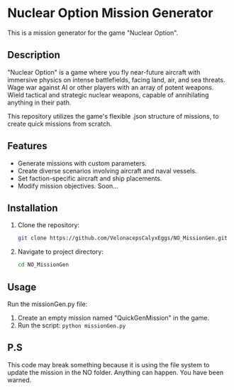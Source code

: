 # Nuclear Option Mission Generator

This is a mission generator for the game "Nuclear Option".

## Description

"Nuclear Option" is a game where you fly near-future aircraft with immersive physics on intense battlefields, facing land, air, and sea threats. Wage war against AI or other players with an array of potent weapons. Wield tactical and strategic nuclear weapons, capable of annihilating anything in their path.

This repository utilizes the game's flexible .json structure of missions, to create quick missions from scratch.

## Features

- Generate missions with custom parameters.
- Create diverse scenarios involving aircraft and naval vessels.
- Set faction-specific aircraft and ship placements.
- Modify mission objectives. Soon... 

## Installation

1. Clone the repository:
   ```sh
   git clone https://github.com/VelonacepsCalyxEggs/NO_MissionGen.git
   ```
2. Navigate to project directory:
    ```sh
    cd NO_MissionGen
    ```


## Usage
Run the missionGen.py file:
   1. Create an empty mission named "QuickGenMission" in the game.
   2.  Run the script:
    ```
    python missionGen.py
    ```
## P.S
This code may break something because it is using the file system to update the mission in the NO folder.
Anything can happen. You have been warned.
